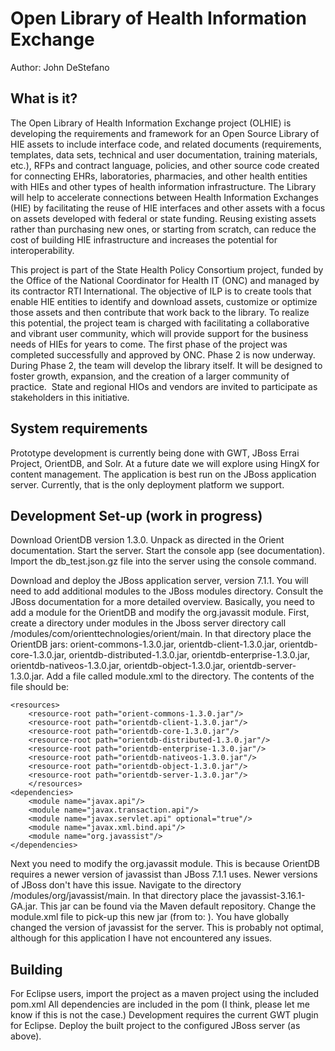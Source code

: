 Open Library of Health Information Exchange
============================================================================
Author: John DeStefano

What is it?
-----------

The Open Library of Health Information Exchange project (OLHIE) is developing the requirements and framework for an Open Source Library of HIE assets to include interface code, and related documents (requirements, templates, data sets, technical and user documentation, training materials, etc.), RFPs and contract language, policies, and other source code created for connecting EHRs, laboratories, pharmacies, and other health entities with HIEs and other types of health information infrastructure. The Library will help to accelerate connections between Health Information Exchanges (HIE) by facilitating the reuse of HIE interfaces and other assets with a focus on assets developed with federal or state funding. Reusing existing assets rather than purchasing new ones, or starting from scratch, can reduce the cost of building HIE infrastructure and increases the potential for interoperability.

This project is part of the State Health Policy Consortium project, funded by the Office of the National Coordinator for Health IT (ONC) and managed by its contractor RTI International. The objective of ILP is to create tools that enable HIE entities to identify and download assets, customize or optimize those assets and then contribute that work back to the library. To realize this potential, the project team is charged with facilitating a collaborative and vibrant user community, which will provide support for the business needs of HIEs for years to come.
The first phase of the project was completed successfully and approved by ONC. Phase 2 is now underway. During Phase 2, the team will develop the library itself. It will be designed to foster growth, expansion, and the creation of a larger community of practice.  State and regional HIOs and vendors are invited to participate as stakeholders in this initiative.


System requirements
-------------------

Prototype development is currently being done with GWT, JBoss Errai Project, OrientDB, and Solr. At a future date we will explore using HingX for content management. The application is best run on the JBoss application server. Currently, that is the only deployment platform we support.

Development Set-up (work in progress)
------------------

Download OrientDB version 1.3.0. Unpack as directed in the Orient documentation. Start the server. Start the console app (see documentation). Import the db_test.json.gz file into the server using the console command. 

Download and deploy the JBoss application server, version 7.1.1. You will need to add additional modules to the JBoss modules directory. Consult the JBoss documentation for a more detailed overview. Basically, you need to add a module for the OrientDB and modify the org.javassit module. First, create a directory under modules in the Jboss server directory call <JBoss Server Directory>/modules/com/orienttechnologies/orient/main. In that directory place the OrientDB jars: orient-commons-1.3.0.jar, orientdb-client-1.3.0.jar, orientdb-core-1.3.0.jar, orientdb-distributed-1.3.0.jar, orientdb-enterprise-1.3.0.jar, orientdb-nativeos-1.3.0.jar, orientdb-object-1.3.0.jar, orientdb-server-1.3.0.jar. Add a file called module.xml to the directory. The contents of the file should be:

<?xml version="1.0" encoding="UTF-8"?>

<module xmlns="urn:jboss:module:1.1" name="com.orienttechnologies.orient">

    <resources>
        <resource-root path="orient-commons-1.3.0.jar"/>
        <resource-root path="orientdb-client-1.3.0.jar"/>
        <resource-root path="orientdb-core-1.3.0.jar"/>
        <resource-root path="orientdb-distributed-1.3.0.jar"/>
        <resource-root path="orientdb-enterprise-1.3.0.jar"/>
        <resource-root path="orientdb-nativeos-1.3.0.jar"/>
        <resource-root path="orientdb-object-1.3.0.jar"/>
        <resource-root path="orientdb-server-1.3.0.jar"/>
        </resources>
    <dependencies>
        <module name="javax.api"/>
        <module name="javax.transaction.api"/>
        <module name="javax.servlet.api" optional="true"/>
        <module name="javax.xml.bind.api"/>
        <module name="org.javassist"/>
    </dependencies>
</module>

Next you need to modify the org.javassit module. This is because OrientDB requires a newer version of javassist than JBoss 7.1.1 uses. Newer versions of JBoss don't have this issue. Navigate to the directory <JBoss Server Directory>/modules/org/javassist/main. In that directory place the javassist-3.16.1-GA.jar. This jar can be found via the Maven default repository. Change the module.xml file to pick-up this new jar (from <resource-root path="javassist-3.15.0-GA.jar"/> to: <resource-root path="javassist-3.16.1-GA.jar"/>). You have globally changed the version of javassist for the server. This is probably not optimal, although for this application I have not encountered any issues. 


Building
--------

For Eclipse users, import the project as a maven project using the included pom.xml All dependencies are included in the pom (I think, please let me know if this is not the case.) Development requires the  current GWT plugin for Eclipse. Deploy the built project to the configured JBoss server (as above).  